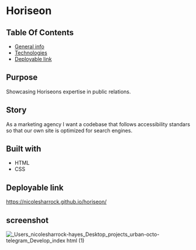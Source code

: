 # Horiseon

## Table Of Contents
* [General info](#general-info)
* [Technologies](#built-with)
* [Deployable link](#deployable-link) 

## Purpose 
Showcasing Horiseons expertise in public relations.

## Story
As a marketing agency I want a codebase that follows accessibility standars so that our own site is optimized for search engines.


## Built with
* HTML
* CSS



## Deployable link 
https://nicolesharrock.github.io/horiseon/

## screenshot 

![_Users_nicolesharrock-hayes_Desktop_projects_urban-octo-telegram_Develop_index html (1)](https://user-images.githubusercontent.com/97641313/155625649-20044f13-ed95-4216-af42-22dbab701200.png)



